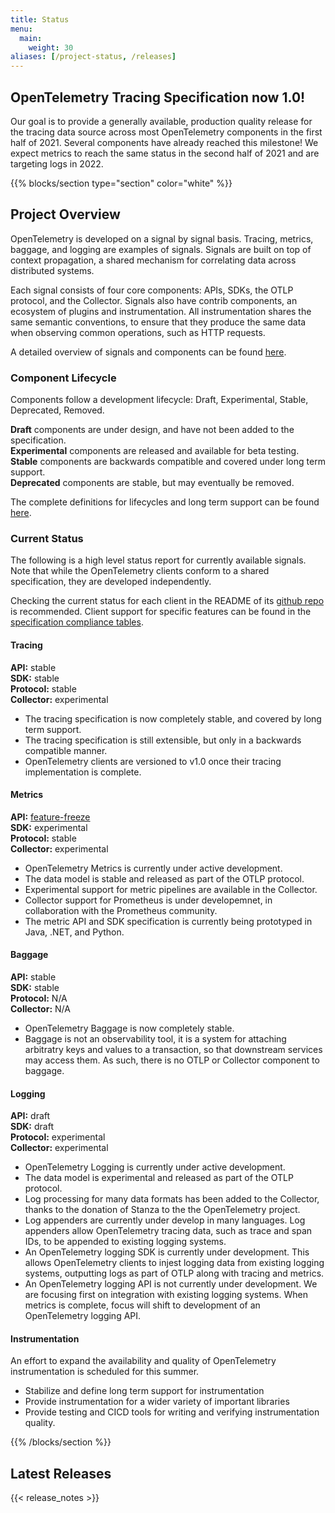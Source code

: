 ```yaml
---
title: Status
menu:
  main:
    weight: 30
aliases: [/project-status, /releases]
---
```


<a class="td-offset-anchor"></a>
<section class="row td-box td-box--1 position-relative td-box--gradient td-box--height-auto">
  <div class="container text-center td-arrow-down">
    <h1>OpenTelemetry Tracing Specification now 1.0!</h1>
    <span class="h4 mb-0">
      <p>Our goal is to provide a generally available, production quality
      release for the tracing data source across most OpenTelemetry components
      in the first half of 2021. Several components have already reached this
      milestone! We expect metrics to reach the same status in the second half
      of 2021 and are targeting logs in 2022.</p>
    </span>
  </div>
</section>

{{% blocks/section type="section" color="white" %}}

## Project Overview

OpenTelemetry is developed on a signal by signal basis. Tracing, metrics, baggage, and logging are examples of signals.
Signals are built on top of context propagation, a shared mechanism for correlating data across distributed systems.

Each signal consists of four core components: APIs, SDKs, the OTLP protocol, and the Collector. Signals also have contrib components, an ecosystem of plugins and instrumentation.
All instrumentation shares the same semantic conventions, to ensure that they produce the same data when observing common operations, such as HTTP requests.

A detailed overview of signals and components can be found [here](https://github.com/open-telemetry/opentelemetry-specification/blob/main/specification/overview.md).

### Component Lifecycle

Components follow a development lifecycle: Draft, Experimental, Stable, Deprecated, Removed.  

**Draft** components are under design, and have not been added to the specification.  
**Experimental** components are released and available for beta testing.  
**Stable** components are backwards compatible and covered under long term support.  
**Deprecated** components are stable, but may eventually be removed.

The complete definitions for lifecycles and long term support can be found [here](https://github.com/open-telemetry/opentelemetry-specification/blob/main/specification/versioning-and-stability.md).

### Current Status

The following is a high level status report for currently available signals. Note that while the OpenTelemetry clients conform to a shared specification, they are developed independently.

Checking the current status for each client in the README of its [github repo](https://github.com/open-telemetry) is recommended. Client support for specific features can be found in the [specification compliance tables](https://github.com/open-telemetry/opentelemetry-specification/blob/main/spec-compliance-matrix.md).

#### Tracing

**API:** stable  
**SDK:** stable  
**Protocol:** stable  
**Collector:** experimental  

* The tracing specification is now completely stable, and covered by long term support.
* The tracing specification is still extensible, but only in a backwards compatible manner.
* OpenTelemetry clients are versioned to v1.0 once their tracing implementation is complete.

#### Metrics

**API:** [feature-freeze](https://github.com/open-telemetry/opentelemetry-specification/blob/main/specification/document-status.md#feature-freeze)  
**SDK:** experimental  
**Protocol:** stable  
**Collector:** experimental  

* OpenTelemetry Metrics is currently under active development.
* The data model is stable and released as part of the OTLP protocol.
* Experimental support for metric pipelines are available in the Collector.
* Collector support for Prometheus is under developemnet, in collaboration with the Prometheus community.
* The metric API and SDK specification is currently being prototyped in Java, .NET, and Python.

#### Baggage

**API:** stable  
**SDK:** stable  
**Protocol:** N/A  
**Collector:** N/A  

* OpenTelemetry Baggage is now completely stable.
* Baggage is not an observability tool, it is a system for attaching arbitratry keys and values to a transaction, so that downstream services may access them. As such, there is no OTLP or Collector component to baggage.

#### Logging

**API:** draft  
**SDK:** draft  
**Protocol:** experimental  
**Collector:** experimental

* OpenTelemetry Logging is currently under active development.
* The data model is experimental and released as part of the OTLP protocol.
* Log processing for many data formats has been added to the Collector, thanks to the donation of Stanza to the the OpenTelemetry project.
* Log appenders are currently under develop in many languages. Log appenders allow OpenTelemetry tracing data, such as trace and span IDs, to be appended to existing logging systems.
* An OpenTelemetry logging SDK is currently under development. This allows OpenTelemetry clients to injest logging data from existing logging systems, outputting logs as part of OTLP along with tracing and metrics.
* An OpenTelemetry logging API is not currently under development. We are focusing first on integration with existing logging systems. When metrics is complete, focus will shift to development of an OpenTelemetry logging API.

#### Instrumentation

An effort to expand the availability and quality of OpenTelemetry instrumentation is scheduled for this summer.

* Stabilize and define long term support for instrumentation
* Provide instrumentation for a wider variety of important libraries
* Provide testing and CICD tools for writing and verifying instrumentation quality.

{{% /blocks/section %}}

<section class="row td-box">
  <div class="col">
    <div class="row section">
      <h2>Latest Releases</h2>
      {{< release_notes >}}
    </div>
  </div>
</section>
